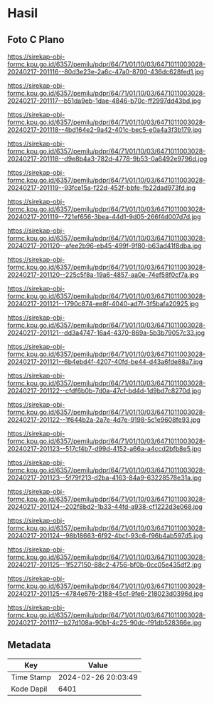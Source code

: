# Hasil

## Foto C Plano

https://sirekap-obj-formc.kpu.go.id/6357/pemilu/pdpr/64/71/01/10/03/6471011003028-20240217-201116--80d3e23e-2a6c-47a0-8700-436dc628fed1.jpg

https://sirekap-obj-formc.kpu.go.id/6357/pemilu/pdpr/64/71/01/10/03/6471011003028-20240217-201117--b51da9eb-1dae-4846-b70c-ff2997dd43bd.jpg

https://sirekap-obj-formc.kpu.go.id/6357/pemilu/pdpr/64/71/01/10/03/6471011003028-20240217-201118--4bd164e2-9a42-401c-bec5-e0a4a3f3b179.jpg

https://sirekap-obj-formc.kpu.go.id/6357/pemilu/pdpr/64/71/01/10/03/6471011003028-20240217-201118--d9e8b4a3-782d-4778-9b53-0a6492e9796d.jpg

https://sirekap-obj-formc.kpu.go.id/6357/pemilu/pdpr/64/71/01/10/03/6471011003028-20240217-201119--93fce15a-f22d-452f-bbfe-fb22dad973fd.jpg

https://sirekap-obj-formc.kpu.go.id/6357/pemilu/pdpr/64/71/01/10/03/6471011003028-20240217-201119--721ef656-3bea-44d1-9d05-266f4d007d7d.jpg

https://sirekap-obj-formc.kpu.go.id/6357/pemilu/pdpr/64/71/01/10/03/6471011003028-20240217-201120--afee2b96-eb45-499f-9f80-b63ad41f8dba.jpg

https://sirekap-obj-formc.kpu.go.id/6357/pemilu/pdpr/64/71/01/10/03/6471011003028-20240217-201120--225c5f8a-19a6-4857-aa0e-74ef58f0cf7a.jpg

https://sirekap-obj-formc.kpu.go.id/6357/pemilu/pdpr/64/71/01/10/03/6471011003028-20240217-201121--1790c874-ee8f-4040-ad7f-3f5bafa20925.jpg

https://sirekap-obj-formc.kpu.go.id/6357/pemilu/pdpr/64/71/01/10/03/6471011003028-20240217-201121--dd3a4747-16a4-4370-869a-5b3b79057c33.jpg

https://sirekap-obj-formc.kpu.go.id/6357/pemilu/pdpr/64/71/01/10/03/6471011003028-20240217-201121--6b4ebd4f-4207-40fd-be44-d43a6fde88a7.jpg

https://sirekap-obj-formc.kpu.go.id/6357/pemilu/pdpr/64/71/01/10/03/6471011003028-20240217-201122--cfdf6b0b-7d0a-47cf-bd4d-1d9bd7c8270d.jpg

https://sirekap-obj-formc.kpu.go.id/6357/pemilu/pdpr/64/71/01/10/03/6471011003028-20240217-201122--1f644b2a-2a7e-4d7e-9198-5c1e9608fe93.jpg

https://sirekap-obj-formc.kpu.go.id/6357/pemilu/pdpr/64/71/01/10/03/6471011003028-20240217-201123--517cf4b7-d99d-4152-a66a-a4ccd2bfb8e5.jpg

https://sirekap-obj-formc.kpu.go.id/6357/pemilu/pdpr/64/71/01/10/03/6471011003028-20240217-201123--5f79f213-d2ba-4163-84a9-63228578e31a.jpg

https://sirekap-obj-formc.kpu.go.id/6357/pemilu/pdpr/64/71/01/10/03/6471011003028-20240217-201124--202f8bd2-1b33-44fd-a938-cf1222d3e068.jpg

https://sirekap-obj-formc.kpu.go.id/6357/pemilu/pdpr/64/71/01/10/03/6471011003028-20240217-201124--98b18663-6f92-4bcf-93c6-f96b4ab597d5.jpg

https://sirekap-obj-formc.kpu.go.id/6357/pemilu/pdpr/64/71/01/10/03/6471011003028-20240217-201125--1f527150-88c2-4756-bf0b-0cc05e435df2.jpg

https://sirekap-obj-formc.kpu.go.id/6357/pemilu/pdpr/64/71/01/10/03/6471011003028-20240217-201125--4784e676-2188-45cf-9fe6-218023d0396d.jpg

https://sirekap-obj-formc.kpu.go.id/6357/pemilu/pdpr/64/71/01/10/03/6471011003028-20240217-201117--b27d108a-90b1-4c25-90dc-f91db528366e.jpg


## Metadata

| Key        | Value               |
| ---------- | ------------------- |
| Time Stamp | 2024-02-26 20:03:49 |
| Kode Dapil | 6401                |



